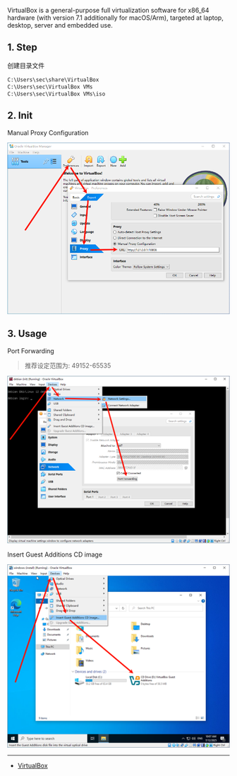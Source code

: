 VirtualBox is a general-purpose full virtualization software for x86_64 hardware (with version 7.1 additionally for macOS/Arm), targeted at laptop, desktop, server and embedded use.

## 1. Step

创建目录文件

```
C:\Users\sec\share\VirtualBox
C:\Users\sec\VirtualBox VMs
C:\Users\sec\VirtualBox VMs\iso
```

## 2. Init

Manual Proxy Configuration

![Manual Proxy Configuration](./../../../images/VirtualBox/Manual%20Proxy%20Configuration.png)

## 3. Usage

Port Forwarding

> 推荐设定范围为: 49152-65535

![Port Forwarding](./../../../images/VirtualBox/Port%20Forwarding.png)

Insert Guest Additions CD image

![Insert Guest Additions CD image](./../../../images/VirtualBox/Insert%20Guest%20Additions%20CD%20image.png)

---

- [VirtualBox](https://www.virtualbox.org/)

